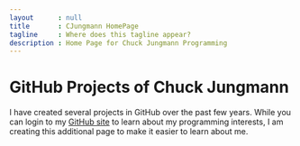 ```yaml
---
layout      : null
title       : CJungmann HomePage
tagline     : Where does this tagline appear?
description : Home Page for Chuck Jungmann Programming
---
```


# GitHub Projects of Chuck Jungmann

I have created several projects in GitHub over the past few years.
While you can login to my [GitHub site](https://cjungmann.github.com)
to learn about my programming interests, I am creating this additional
page to make it easier to learn about me.


